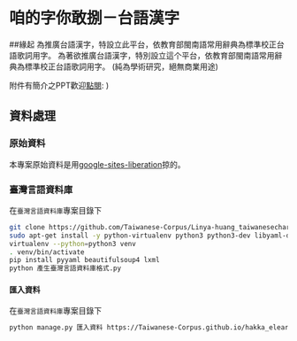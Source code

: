 # 咱的字你敢捌－台語漢字

##緣起
為推廣台語漢字，特設立此平台，依教育部閩南語常用辭典為標準校正台語歌詞用字。
為著欲推廣台語漢字，特別設立這个平台，依教育部閩南語常用辭典為標準校正台語歌詞用字。
(純為學術研究，絕無商業用途)

附件有簡介之PPT歡迎[點閱](https://docs.google.com/viewer?a=v&pid=sites&srcid=ZGVmYXVsdGRvbWFpbnx0YWl3YW5lc2VjaGFyYWN0ZXJzfGd4OjIxMmI2MDA2YjcyZGI5NDU): )

## 資料處理

### 原始資料
本專案原始資料是用[google-sites-liberation](https://github.com/sih4sing5hong5/google-sites-liberation)掠的。

### 臺灣言語資料庫
在`臺灣言語資料庫`專案目錄下
```bash
git clone https://github.com/Taiwanese-Corpus/Linya-huang_taiwanesecharacters.git
sudo apt-get install -y python-virtualenv python3 python3-dev libyaml-dev
virtualenv --python=python3 venv
. venv/bin/activate
pip install pyyaml beautifulsoup4 lxml
python 產生臺灣言語資料庫格式.py
```

#### 匯入資料
在`臺灣言語資料庫`專案目錄下
```bash
python manage.py 匯入資料 https://Taiwanese-Corpus.github.io/hakka_elearning/臺灣客話詞彙資料庫語料.yaml
```
